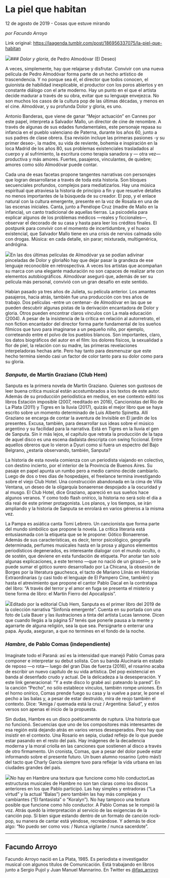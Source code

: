 # La piel que habitan



12 de agosto de 2019 - Cosas que estuve mirando

_por Facundo Arroyo_

Link original: https://laagenda.tumblr.com/post/186956337075/la-piel-que-habitan

![](https://64.media.tumblr.com/86f05431fc24de3299de6da1af9f672f/e1684e24f98def10-aa/s500x750/ec19f5017cdecd3b841384f338c07f54f03b4683.jpg)### *Dolor y gloria*, de Pedro Almodóvar (El Deseo)

A veces, simplemente, hay que relajarse y disfrutar. Convivir con una nueva película de Pedro Almodóvar forma parte de un hecho artístico de trascendencia. Y no porque sea él, el director que todos conocen, el guionista de habilidad inexplicable, el productor con los poros abiertos y en constante diálogo con el arte moderno. Hay un punto en el que el artista decide madurar a través de su obra, evitar que su lenguaje envejezca. No son muchos los casos de la cultura pop de las últimas décadas, y menos en el cine. Almodóvar, y su profunda Dolor y gloria, es uno.


Antonio Banderas, que viene de ganar “Mejor actuación” en Cannes por este papel, interpreta a Salvador Mallo, un director de cine de renombre. A través de algunas de sus edades fundamentales, este personaje repasa su infancia en el pueblo valenciano de Paterna, durante los años 60, junto a sus padres de clase obrera. Esa revisión incluye las primeras pasiones -y su primer deseo-, la madre, su vida de reviente, bohemia e inspiración en la loca Madrid de los años 80, sus problemas existenciales trasladados al cuerpo y al sufrimiento, la escritura como terapia sanadora y — otra vez— productiva y más amores. Fuertes, pasajeros, vinculantes, de quiebre; amores como sólo Almodóvar puede contar. 


Cada una de esas facetas propone tangentes narrativas con personajes que logran desarrollarse a través de toda esta historia. Son bloques secuenciales profundos, complejos para mediatizarlos. Hay una música espiritual que atraviesa la historia de principio a fin y que resuelve detalles no menos importantes de la búsqueda de su creador. El pop, y el enlace natural con la cultura emergente, presente en la voz de Rosalía en una de las escenas iniciales. Canta, junto a Penélope Cruz (madre de Mallo en la infancia), un canto tradicional de aquellas tierras. La psicodelia para explicar algunos de los problemas médicos —reales y ficcionales—, observar el decorado de su casa y hasta para leer los créditos finales. El postpunk para convivir con el momento de incertidumbre, y el hueco existencial, que Salvador Mallo tiene en una crisis de nervios calmada sólo con drogas. Música: en cada detalle, sin parar; mixturada, multigenérica, andrógina. 


![](https://64.media.tumblr.com/86f05431fc24de3299de6da1af9f672f/e1684e24f98def10-aa/s500x750/ec19f5017cdecd3b841384f338c07f54f03b4683.jpg)En las dos últimas películas de Almodóvar ya se podían adivinar pinceladas de Dolor y gloriaNo hay que dejar pasar la grandeza de ese lenguaje reconocible en retrospectiva. A veces los artistas que acompañan su marca con una elegante maduración no son capaces de realizar arte con elementos autobiográficos. Almodóvar aseguró que, además de ser su película más personal, convivió con un gran desafío en este sentido. 


Habían pasado ya tres años de Julieta, su película anterior. Los amantes pasajeros, hacia atrás, también fue una producción con tres años de trabajo. Dos películas -entre un centenar- de Almodóvar en las que se pueden descubrir algunas pistas de la derivación encantadora de Dolor y gloria. Otros pueden encontrar claros vínculos con La mala educación (2004). A pesar de la insistencia de la crítica en relación al autorretrato, el non fiction encantador del director forma parte fundamental de los sueños fílmicos que tuvo para imaginarse a un pequeño niño, por ejemplo, correteando entre el polvo de los pueblos blancos. Son importantes, claro, los datos biográficos del autor en el film: los dolores físicos, la sexualidad a flor de piel, la relación con su madre, las primeras revelaciones interpeladoras hechas arte. Pero hay tanto para desmenuzar que este hecho termina siendo casi un factor de color tanto para su dolor como para su gloria.


### *Sanputa*, de Martín Graziano (Club Hem)

Sanputa es la primera novela de Martín Graziano. Quienes son gustosos de leer buena crítica musical están acostumbrados a los textos de este autor. Además de su producción periodística en medios, en ese contexto editó los libros Estación imposible (2007, reeditado en 2016), Cancionistas del Río de La Plata (2011) y Tigres en la lluvia (2017), quizás el mejor libro que se haya escrito sobre un momento determinado de Luis Alberto Spinetta. Allí Graziano se encarga de contar la aventura de Invisible en El jardín de los presentes. Excusa, también, para desarrollar sus ideas sobre el músico argentino y su facilidad para la narrativa. Está en Tigres en la lluvia el gen de Sanputa. Sin ir más lejos, el capítulo que retrata la producción de la tapa de aquel disco es una escena dadaísta descripta con swing ficcional. Entre aquellos obreros que lo vieron a Dyuri como si fuera un espectro del Bajo Belgrano, ¿estaría observando, también, Sanputa? 


La historia de esta novela comienza con un periodista viajando en colectivo, con destino incierto, por el interior de la Provincia de Buenos Aires. Su pasaje en papel apunta un rumbo pero a medio camino decide cambiarlo. Luego de dos o tres días de hospedajes, el freelance termina investigando sobre el viejo Club Hotel. Una construcción abandonada en la cima de Villa Ventana, un deseo de la oligarquía bonaerense despojado a la oscuridad y al musgo. El Club Hotel, dice Graziano, apareció en sus sueños hace algunos veranos. Y como todo flash onírico, la historia no será solo el día a día real de este primer protagonista. Los planos, y los tiempos, se irán ampliando y la historia de Sanputa se enrolará en varios géneros a la misma vez. 


La Pampa es asiática canta Tomi Lebrero. Un cancionista que forma parte del mundo simbólico que propone la novela. La crítica literaria está entusiasmada con la etiqueta que se le propone: Gótico Bonaerense. Además de sus características, es decir, terror psicológico, geografía determinada, perfumes musicales hasta en la prosa y algunos elementos periodísticos degenerados, es interesante dialogar con el mundo oculto, o de sostén, que deviene en esta fundación de etiqueta. Por anotar tan solo algunas explicaciones, a este terreno —que no nació de un girasol—, se le puede sumar el gótico surero desarrollado por La Chicana, la obsesión de Borges por la literatura gauchesca, el tacto de Mariano Llinás en Historias Extraordinarias (y casi todo el lenguaje de El Pampero Cine, también) y hasta el atrevimiento que propone el cantor Pablo Dacal en la contratapa del libro: “A través del terror y el amor en fuga se presenta el misterio y tiene forma de libro: el Martín Fierro del Apocalipsis”. 


![](https://64.media.tumblr.com/6b77f8e76f84eb23d82514e1dfcaecb9/e1684e24f98def10-ef/s250x400/af74e3c51fcbd8065147c69b514e07255c9295ab.jpg)Editado por la editorial Club Hem, Sanputa es el primer libro del 2019 de la colección narrativa “Sinfonía emergente”. Cuenta en su portada con una foto de Lula Bauer y las ilustraciones a tinta del artista Lucas Iannone. Dicen que cuando llegás a la página 57 tenés que ponerle pausa a la mente y agarrarte de alguna religión, sea la que sea. Persignarte o enterrar una papa. Ayuda, aseguran, a que no termines en el fondo de la noche.


### *Hambre*, de Pablo Comas (independiente)

Imaginate todo el Paraná: así es la intensidad que manejó Pablo Comas para componer e interpretar su debut solista. Con su banda Alucinaria en estado de reposo —o rota— luego del gran Días de fuerza (2016), el rosarino acaba de escribir un nuevo capítulo de su vida artística. Del pop existencial en banda al desenfado crudo y actual. De la delicadeza a la desesperación. Y este link generacional: “Y a este disco lo grabé así: pateando la pared”. En la canción “Pecho”, no sólo establece vínculos, también rompe uniones. En el horno onírico, Comas prende fuego su casa y la vuelve a parar, le pone el pecho a las balas y, a pesar de estar destruido, mira de reojo también el contexto. Dice: “Amiga / quemada está la cruz / Argentina: Salud”, y estos versos son apenas el inicio de la propuesta.


Sin dudas, Hambre es un disco poéticamente de ruptura. Una historia que no funcionó. Secuencias que uno de los compositores más interesantes de esa región está dejando atrás en varios versos desesperados. Pero hay que insistir en el contexto. Una Rosario en sepia, ciudad reflejo de lo que puede estar pasando en el resto del país. Hay imágenes de la decadencia moderna y la moral criolla en las canciones que sostienen al disco a través de otro firmamento. Un cronista, Comas, que a pesar del dolor puede estar informando sobre el presente futuro. Un buen alumno rosarino (¡otro más!) del tacto que Charly García siempre tuvo para reflejar la vida urbana en las ciudades grandes del país. 


![](https://64.media.tumblr.com/6b59c37eecc83b431960f97917803300/e1684e24f98def10-79/s500x750/8be17a52ebe1bf800c15e617fe2fbbbaf5dc185b.jpg)No hay en Hambre una textura que funcione como hilo conductorLas estructuras musicales de Hambre no son tan claras como los discos anteriores en los que Pablo participó. Las hay simples y entradoras (“La virtud” y la actual “Balas”) pero también las hay más complejas y cambiantes (“El fantasista” o “Koralyn”). No hay tampoco una textura posible que funcione como hilo conductor. A Pablo Comas se le rompió la voz. Atrás quedó la interpretación al servicio de las exigencias de la canción pop. Si bien sigue estando dentro de un formato de canción rock-pop, su manera de cantar está yéndose, recreándose. Y además te dice algo: “No puedo ser como vos: / Nunca vigilante / nunca sacerdote”. 




---

Facundo Arroyo
--------------

Facundo Arroyo nació en La Plata, 1985. Es periodista e investigador musical con algunos títulos de Comunicación. Está trabajando en libros junto a Sergio Pujol y Juan Manuel Mannarino. En Twitter es [@faq\_arroyo](https://twitter.com/faq_arroyo) 

